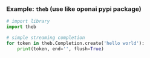 ### Example: `theb` (use like openai pypi package) <a name="example-theb"></a>


```python
# import library
import theb

# simple streaming completion
for token in theb.Completion.create('hello world'):
    print(token, end='', flush=True)
```